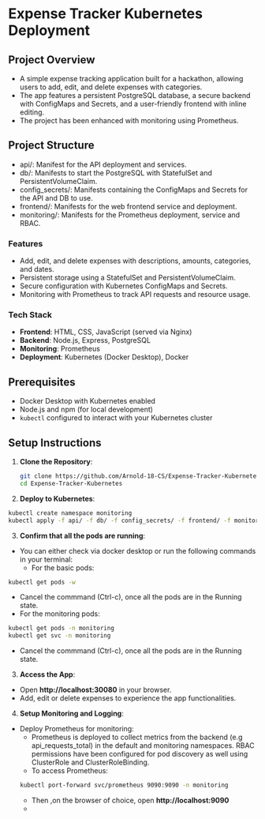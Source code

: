 # Expense Tracker Kubernetes Deployment

## Project Overview
- A simple expense tracking application built for a hackathon, allowing users to add, edit, and delete expenses with categories.
- The app features a persistent PostgreSQL database, a secure backend with ConfigMaps and Secrets, and a user-friendly frontend with inline editing.
- The project has been enhanced with monitoring using Prometheus.

## Project Structure
- api/: Manifest for the API deployment and services.
- db/: Manifests to start the PostgreSQL with StatefulSet and PersistentVolumeClaim.
- config_secrets/: Manifests containing the ConfigMaps and Secrets for the API and DB to use.
- frontend/: Manifests for the web frontend service and deployment.
- monitoring/: Manifests for the Prometheus deployment, service and RBAC.

### Features
- Add, edit, and delete expenses with descriptions, amounts, categories, and dates.
- Persistent storage using a StatefulSet and PersistentVolumeClaim.
- Secure configuration with Kubernetes ConfigMaps and Secrets.
- Monitoring with Prometheus to track API requests and resource usage.

### Tech Stack
- **Frontend**: HTML, CSS, JavaScript (served via Nginx)
- **Backend**: Node.js, Express, PostgreSQL
- **Monitoring**: Prometheus
- **Deployment**: Kubernetes (Docker Desktop), Docker

## Prerequisites
- Docker Desktop with Kubernetes enabled
- Node.js and npm (for local development)
- `kubectl` configured to interact with your Kubernetes cluster

## Setup Instructions
1. **Clone the Repository**:
   ```bash
   git clone https://github.com/Arnold-18-CS/Expense-Tracker-Kubernetes.git
   cd Expense-Tracker-Kubernetes
   ```

2. **Deploy to Kubernetes**:
```bash
kubectl create namespace monitoring
kubectl apply -f api/ -f db/ -f config_secrets/ -f frontend/ -f monitoring/
```

3. **Confirm that all the pods are running**:
- You can either check via docker desktop or run the following commands in your terminal:
   - For the basic pods:  
```bash
kubectl get pods -w
```
   - Cancel the commmand (Ctrl-c), once all the pods are in the Running state.
   - For the monitoring pods:
```bash
kubectl get pods -n monitoring
kubectl get svc -n monitoring
```
   - Cancel the commmand (Ctrl-c), once all the pods are in the Running state.

3. **Access the App**:
- Open **http://localhost:30080** in your browser.
- Add, edit or delete expenses to experience the app functionalities.

4. **Setup Monitoring and Logging**:
- Deploy Prometheus for monitoring:
  - Prometheus is deployed to collect metrics from the backend (e.g api_requests_total) in the default and monitoring namespaces. RBAC permissions have been configured for pod discovery as well using ClusterRole and ClusterRoleBinding.
  - To access Prometheus:
  ```bash
  kubectl port-forward svc/prometheus 9090:9090 -n monitoring
  ```
  - Then ,on the browser of choice, open **http://localhost:9090**
  - 
